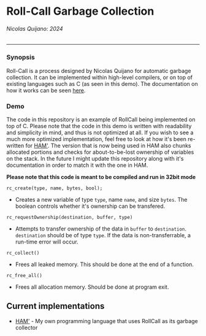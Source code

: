 # Roll-Call Garbage Collection
###### Nicolas Quijano: 2024
---
### Synopsis
Roll-Call is a process designed by Nicolas Quijano for automatic garbage collection. It can be implemented within high-level compilers, or on top of existing languages such as C (as seen in this demo). The documentation on how it works can be seen [here](https://docs.google.com/document/d/1QuzjmCHom5GTrUtEr_k-quwfyHSAI56a1qNorQ3JXIk/edit#heading=h.pwjw16621fwq).

### Demo
The code in this repository is an example of RollCall being implemented on top of C. Please note that the code in this demo is written with readability and simplicity in mind, and thus is not optimized at all. If you wish to see a much more optimized implementation, feel free to look at how it's been re-written for [HAM'](https://github.com/FISHARMNIC/HAMprimeC2/tree/main/compiler/libs/garbage). The version that is now being used in HAM also chunks allocated portions and checks for about-to-be-lost ownership of variables on the stack. In the future I might update this repository along with it's documentation in order to match it with the one in HAM.

**Please note that this code is meant to be compiled and run in 32bit mode**

`rc_create(type, name, bytes, bool);`
* Creates a new variable of type `type`, name `name`, and size `bytes`. The boolean controls whether it's ownership can be transfered.

`rc_requestOwnership(destination, buffer, type)`
* Attempts to transfer ownership of the data in `buffer` to `destination`. `destination` should be of type `type`. If the data is non-transferrable, a run-time error will occur.

`rc_collect()`
* Frees all leaked memory. This should be done at the end of a function.

`rc_free_all()`
* Frees all allocation memory. Should be done at program exit.

## Current implementations
* [HAM'](https://github.com/FISHARMNIC/HAMprimeC2) - My own programming language that uses RollCall as its garbage collector